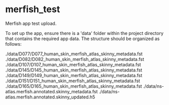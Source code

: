 # merfish_test
Merfish app test upload.

To set up the app, ensure there is a 'data' folder within the project directory that contains the required app data. The structure should be organized as follows:

./data/D077/D077_human_skin_merfish_atlas_skinny_metadata.fst
./data/D082/D082_human_skin_merfish_atlas_skinny_metadata.fst
./data/D107/D107_human_skin_merfish_atlas_skinny_metadata.fst
./data/D145/D145_human_skin_merfish_atlas_skinny_metadata.fst
./data/D149/D149_human_skin_merfish_atlas_skinny_metadata.fst
./data/D151/D151_human_skin_merfish_atlas_skinny_metadata.fst
./data/D165/D165_human_skin_merfish_atlas_skinny_metadata.fst
./data/ns-atlas.merfish.annotated.skinny_metadata.fst
./data/ns-atlas.merfish.annotated.skinny_updated.h5
